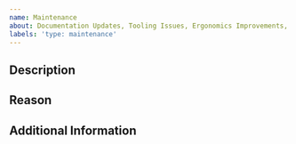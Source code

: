 ```yaml
---
name: Maintenance
about: Documentation Updates, Tooling Issues, Ergonomics Improvements, Showcase, Feedback, Out of Date Dependencies etc.
labels: 'type: maintenance'
---
```


## Description
<!-- This type of request is for things that aren't likely to break builds, but should be improved. Examples include documentation updates, dependency updates, or code simplification.  -->


## Reason
<!-- Why should this change be made? -->



## Additional Information
<!-- Any extra info you want to add can go here. -->



